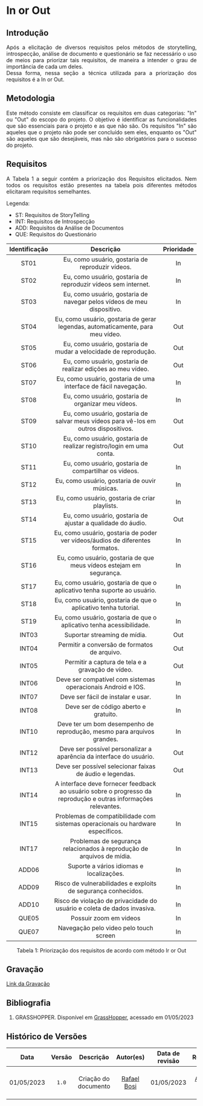 # In or Out

## Introdução

<div style="text-align:justify">Após a elicitação de diversos requisitos pelos métodos de storytelling, introspecção, análise de documento e questionário se faz necessário o uso de meios para priorizar tais requisitos, de maneira a intender o grau de importância de cada um deles.</div> 

<div style="text-align:justify">Dessa forma, nessa seção a técnica utilizada para a priorização dos requisitos é a In or Out.</div>

## Metodologia

<div style="text-align:justify">Este método consiste em classificar os requisitos em duas categorias: "In" ou "Out" do escopo do projeto. O objetivo é identificar as funcionalidades que são essenciais para o projeto e as que não são. Os requisitos "In" são aqueles que o projeto não pode ser concluído sem eles, enquanto os "Out" são aqueles que são desejáveis, mas não são obrigatórios para o sucesso do projeto.</div>

## Requisitos 

<div style="text-align:justify">A Tabela 1 a seguir contém a priorização dos Requisitos elicitados. Nem todos os requisitos estão presentes na tabela pois diferentes métodos elicitaram requisitos semelhantes.</div>

Legenda: 
- ST: Requisitos de StoryTelling
- INT: Requisitos de Introspecção
- ADD: Requisitos da Análise de Documentos
- QUE: Requisitos do Questionário

| Identificação | Descrição | Prioridade |
| :--------: | :---------:| :--------: |
| ST01 | Eu, como usuário, gostaria de reproduzir vídeos. | In |
| ST02 | Eu, como usuário, gostaria de reproduzir vídeos sem internet. | In |
| ST03 | Eu, como usuário, gostaria de navegar pelos vídeos de meu dispositivo. | In |
| ST04 | Eu, como usuário, gostaria de gerar legendas, automaticamente, para meu vídeo. | Out |
| ST05 | Eu, como usuário, gostaria de mudar a velocidade de reprodução. | Out |
| ST06 | Eu, como usuário, gostaria de realizar edições ao meu vídeo. | Out |
| ST07 | Eu, como usuário, gostaria de uma interface de fácil navegação. | In |
| ST08 | Eu, como usuário, gostaria de organizar meu vídeos. | In |
| ST09 | Eu, como usuário, gostaria de salvar meus vídeos para vê-los em outros dispositivos. | Out |
| ST10 | Eu, como usuário, gostaria de realizar registro/login em uma conta. | Out |
| ST11 | Eu, como usuário, gostaria de compartilhar os vídeos. | In |
| ST12 | Eu, como usuário, gostaria de ouvir músicas. | In |
| ST13 | Eu, como usuário, gostaria de criar playlists. | In |
| ST14 | Eu, como usuário, gostaria de ajustar a qualidade do áudio. | Out |
| ST15 | Eu, como usuário, gostaria de poder ver vídeos/áudios de diferentes formatos. | In |
| ST16 | Eu, como usuário, gostaria de que meus vídeos estejam em segurança. | In |
| ST17 | Eu, como usuário, gostaria de que o aplicativo tenha suporte ao usuário. | In |
| ST18 | Eu, como usuário, gostaria de que o aplicativo tenha tutorial. | In |
| ST19 | Eu, como usuário, gostaria de que o aplicativo tenha acessibilidade. | In |
| INT03 | Suportar streaming de mídia. | Out |
| INT04 | Permitir a conversão de formatos de arquivo. | Out |
| INT05 | Permitir a captura de tela e a gravação de vídeo. | Out |
| INT06 | Deve ser compatível com sistemas operacionais Android e IOS. | In |
| INT07 | Deve ser fácil de instalar e usar. | In |
| INT08 | Deve ser de código aberto e gratuito. | In |
| INT10 | Deve ter um bom desempenho de reprodução, mesmo para arquivos grandes. | In |
| INT12 | Deve ser possível personalizar a aparência da interface do usuário. | Out |
| INT13 | Deve ser possível selecionar faixas de áudio e legendas. | Out |
| INT14 | A interface deve fornecer feedback ao usuário sobre o progresso da reprodução e outras informações relevantes. | In |
| INT15 | Problemas de compatibilidade com sistemas operacionais ou hardware específicos. | In |
| INT17 | Problemas de segurança relacionados à reprodução de arquivos de mídia. | In |
| ADD06 | Suporte a vários idiomas e localizações. | In |
| ADD09 | Risco de vulnerabilidades e exploits de segurança conhecidos. | In |
| ADD10 | Risco de violação de privacidade do usuário e coleta de dados invasiva. | In |
| QUE05 | Possuir zoom em videos | In |
| QUE07 | Navegação pelo video pelo touch screen | In |

<div style="text-align:center"> Tabela 1: Priorização dos requisitos de acordo com método Ir or Out</div>

## Gravação

[Link da Gravação](https://youtu.be/KXA0IW2mDu8)

## Bibliografia

1. GRASSHOPPER. Disponível em [GrassHopper](https://github.com/Requisitos-de-Software/2022.2-Grasshopper/blob/main/docs/elicitacao/priorizacao/in-or-out.md), acessado em 01/05/2023

## Histórico de Versões
| Data | Versão | Descrição | Autor(es) | Data de revisão | Revisor(es) |
| :-: | :-: | :-: | :-: | :-: | :-: |
| 01/05/2023 | `1.0` | Criação do documento | [Rafael Bosi](https://github.com/StrangeUnit28) | 01/05/2023 | [Giovanni Alvissus](https://github.com/giovanni1106) e [Lucas Gobbi](https://github.com/LucasBergholz) |
